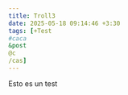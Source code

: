 ```yaml
---
title: Troll3
date: 2025-05-18 09:14:46 +3:30
tags: [+Test
#caca
&post
@c
/cas]
---
```


Esto es un test